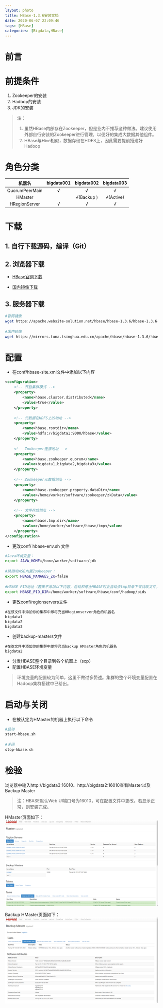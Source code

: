 ```yaml
---
layout: photo
title: HBase-1.3.6安装文档
date: 2020-06-07 22:09:46
tags: [HBase]
categories: [Bigdata,HBase]
---
```


# 前言

<!-- more -->

# 前提条件

1. Zookeeper的安装
2. Hadoop的安装
3. JDK的安装

>注：
>1. 虽然HBase内部存在Zookeeper，但是业内不推荐这种做法。建议使用外部自行安装的Zookeeper进行管理，以便好的集成大数据其他组件。
>2. HBase与Hive相似，数据存储在HDFS上，因此需要提前搭建好Hadoop

# 角色分类
|  机器名  | bigdata001  |  bigdata002 | bigdata003  |
|:-:|:-:|:-:|:-:|
| QuorumPeerMain  |  √ | √  | √  |
| HMaster  |   | √(Backup   )  | √(Active)  |
| HRegionServer  | √  |  √ |  √ |


# 下载

## 1. 自行下载源码，编译（Git）
## 2. 浏览器下载

- [HBase官网下载](https://apache.website-solution.net/hbase/hbase-1.3.6/hbase-1.3.6-bin.tar.gz)

- [国内镜像下载](https://mirrors.tuna.tsinghua.edu.cn/apache/hbase/hbase-1.3.6/hbase-1.3.6-bin.tar.gz)

## 3. 服务器下载

```bash
#官网镜像
wget https://apache.website-solution.net/hbase/hbase-1.3.6/hbase-1.3.6-bin.tar.gz

#国内镜像
wget https://mirrors.tuna.tsinghua.edu.cn/apache/hbase/hbase-1.3.6/hbase-1.3.6-bin.tar.gz
```

# 配置

- 在conf/hbase-site.xml⽂件中添加以下内容

```xml
<configuration>
    <!-- 开启集群模式 -->
    <property>
        <name>hbase.cluster.distributed</name>
        <value>true</value>
    </property>

    <!-- 元数据在HDFS上的地址 -->
    <property>
        <name>hbase.rootdir</name>
        <value>hdfs://bigdata1:9000/hbase</value>
    </property>

    <!-- Zookeeper连接地址 -->
    <property>
        <name>hbase.zookeeper.quorum</name>
        <value>bigdata1,bigdata2,bigdata3</value>
    </property>

    <!-- Zookeeper元数据地址 -->
    <property>
        <name>hbase.zookeeper.property.dataDir</name>
        <value>/home/worker/software/zookeeper/zkData</value>
    </property>

    <!-- 文件存放地址 -->
    <property>
        <name>hbase.tmp.dir</name>
        <value>/home/worker/software/hbase/tmp</value>
    </property>
</configuration>
```

- 更改conf/ hbase-env.sh ⽂件

```bash
#Java环境变量：
export JAVA_HOME=/home/worker/software/jdk

#禁用HBASE内置Zookeeper：
export HBASE_MANAGES_ZK=false

#HBASE PID地址（若果不添加以下内容，启动和停止HBASE时会自动去tmp目录下寻找改文件，报错）
export HBASE_PID_DIR=/home/worker/software/hbase/conf/hadoop/pids
```

- 更改conf/regionservers⽂件

```properties
#在该文件中添加你的集群中即将充当HRegionserver角色的机器名
bigdata1
bigdata2
bigdata3
```

- 创建backup-masters⽂件

```properties
#在改文件中添加你的集群中即将充当backup HMaster角色的机器名
bigdata2
```

- 分发HBASE整个⽬录到各个机器上（scp）
- 配置HBASE环境变量
>环境变量的配置较为简单，这里不做过多赘述。集群的整个环境变量配置在Hadoop集群搭建中已给出。

# 启动与关闭

- 在被认定为HMaster的机器上执⾏以下命令

```bash
#启动
start-hbase.sh

#关闭
stop-hbase.sh
```

# 检验
浏览器中输⼊http://bigdata3:16010、http://bigdata2:16010查看Master以及Backup Master
>注：HBASE默认Web UI端⼝号为16010，可在配置⽂件中更改。若显⽰正常，则安装完成。

HMaster页面如下：
![](https://github.com/CharlieTao/CharlieTao.github.sources/blob/master/BigData/Pictures/HBase/HBASEMaster.png?raw=true)

Backup HMaster⻚⾯如下：
![](https://github.com/CharlieTao/CharlieTao.github.sources/blob/master/BigData/Pictures/HBase/BackupMaster.png?raw=true)